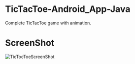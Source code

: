 # TicTacToe-Android_App-Java
Complete TicTacToe game with animation.

# ScreenShot
![TicTocToeScreenShot](https://user-images.githubusercontent.com/86295742/235922692-42272d2b-206e-48a3-8961-77df0aedb1da.jpeg)
